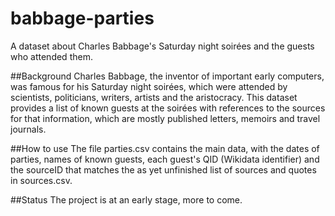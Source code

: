# babbage-parties
A dataset about Charles Babbage's Saturday night soirées and the guests who attended them.

##Background
Charles Babbage, the inventor of important early computers, was famous for his Saturday night soirées, which were attended by scientists, politicians, writers, artists and the aristocracy. This dataset provides a list of known guests at the soirées with references to the sources for that information, which are mostly published letters, memoirs and travel journals.

##How to use
The file parties.csv contains the main data, with the dates of parties, names of known guests, each guest's QID (Wikidata identifier) and the sourceID that matches the as yet unfinished list of sources and quotes in sources.csv. 

##Status
The project is at an early stage, more to come.

